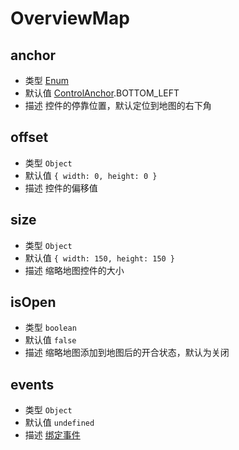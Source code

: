 # OverviewMap

## anchor
* 类型 [Enum](/guide/constants.html#controlanchor)
* 默认值 [ControlAnchor](/guide/constants.html#controlanchor).BOTTOM_LEFT
* 描述 	控件的停靠位置，默认定位到地图的右下角

## offset
* 类型 `Object`
* 默认值 `{ width: 0, height: 0 }`
* 描述 控件的偏移值

## size
* 类型 `Object`
* 默认值 `{ width: 150, height: 150 }`
* 描述 缩略地图控件的大小

## isOpen
* 类型 `boolean`
* 默认值 `false`
* 描述 缩略地图添加到地图后的开合状态，默认为关闭

## events
* 类型 `Object`
* 默认值 `undefined`
* 描述 [绑定事件](http://lbsyun.baidu.com/cms/jsapi/reference/jsapi_reference_3_0.html#a2b7)
